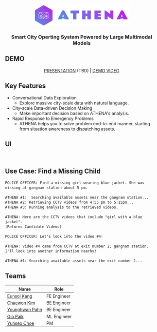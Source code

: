 <div align=center>
    <img src="https://github.com/Moment-Junction-Asia-2024/Moment-Front/blob/main/public/logo.png?raw=true"  width="320" />
    <h3>Smart City Operting System Powered by Large Multimodal Models</h3>
</div>

## DEMO
<div align=center> 
    <a href="#">PRESENTATION</a> (TBD) | <a href="https://www.youtube.com/watch?v=e88YnJ7eKqQ">DEMO VIDEO</a>
</div>

## Key Features
- Conversational Data Exploration
    - Explore massive city-scale data with natural language.
- City-scale Data-driven Decision Making
    - Make important decision based on ATHENA's analysis.
- Rapid Response to Emergency Problems
    - ATHENA helps you to solve problem end-to-end manner, starting from situation awareness to dispatching assets.

## UI
<img href="https://github.com/Moment-Junction-Asia-2024/Moment-Front/blob/main/public/main_page.png?raw=true">

## Use Case: Find a Missing Child
```
POLICE OFFICER: Find a missing girl wearing blue jacket. She was missing at gangnam station about 5 pm.

ATHENA #1:  Searching available assets near the gangnam station...
ATHENA #2: Retrieving CCTV videos from 4:55 pm to 5:15pm...
ATHENA #3: Running analysis to the retrieved videos.

ATHENA: Here are the CCTV videos that include "girl with a blue jacket".
[Returns Candidate Videos]

POLICE OFFICER: Let's look into the video #4!

ATHENA: Video #4 came from CCTV at exit number 2, gangnam station. I'll look into another information nearby!

ATHENA #1: Searching available assets near the exit number 2...
```

## Teams
| Name | Role |
| ---  | ---- |
| [Eunsol Kang](https://github.com/eunsolkang) | FE Engineer |
| [Chaewon Kim](https://github.com/chae401) | BE Engineer |
| [Younghwan Pahn](https://github.com/lopahn2) | BE Engineer |
| [Gio Paik](https://github.com/skyil7) | ML Engineer |
| [Yunseo Choe](https://github.com/yunseo323) | PM |